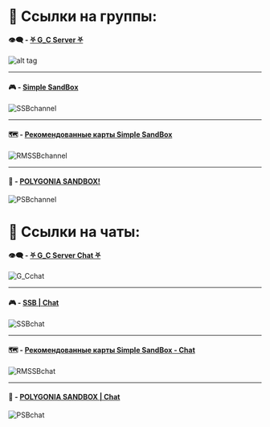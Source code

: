 # 📢 Ссылки на группы:
#### 👁️‍🗨️ - [⛧ G_С Server ⛧](https://t.me/Gamzee_Chert)
![alt tag](https://github.com/GamzeeChert/ChatRules/blob/main/G_Cchannel.jpg?raw=true)
- - - - -
#### 🎮 - [Simple SandBox](https://t.me/simple_sandbox)
![SSBchannel](https://github.com/GamzeeChert/ChatRules/blob/main/SSBchannel.jpg?raw=true)
- - - - -
#### 🗺 - [Рекомендованные карты Simple SandBox](https://t.me/SimpleSandBoxRecommendedMaps)
![RMSSBchannel](https://github.com/GamzeeChert/ChatRules/blob/main/RMSSBchannel.jpg?raw=true)
- - - - -
#### 👾 - [POLYGONIA SANDBOX!](https://t.me/polygonia_sandbox)
![PSBchannel](https://github.com/GamzeeChert/ChatRules/blob/main/PSBchannel.jpg?raw=true)

# 🔗 Ссылки на чаты:
#### 👁️‍🗨️ - [⛧ G_C Server Chat ⛧](https://t.me/+WA4ubIKzWSsxOWRi)
![G_Cchat](https://github.com/GamzeeChert/ChatRules/blob/main/G_Cchat.jpg?raw=true)
- - - - -
#### 🎮 - [SSB | Chat](https://t.me/SimpleSandBox2Chat)
![SSBchat](https://github.com/GamzeeChert/ChatRules/blob/main/SSBchat.jpg?raw=true)
- - - - -
#### 🗺 - [Рекомендованные карты Simple SandBox - Chat](https://t.me/SimpleSandBoxRecommendedMapsChat)
![RMSSBchat](https://github.com/GamzeeChert/ChatRules/blob/main/RMSSBchat.jpg?raw=true)
- - - - -
#### 👾 - [POLYGONIA SANDBOX | Chat](https://t.me/polygonia_sandbox_chat)
![PSBchat](https://github.com/GamzeeChert/ChatRules/blob/main/PSBchat.jpg?raw=true)